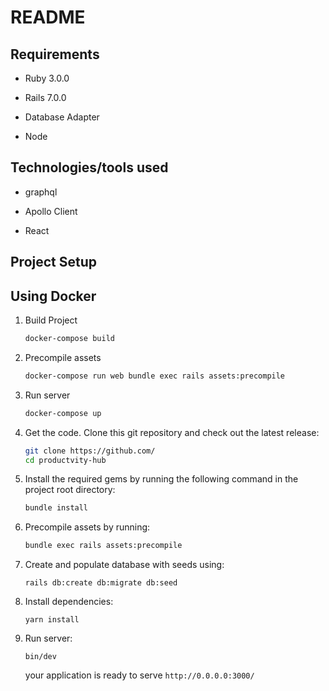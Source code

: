 # README

## Requirements

* Ruby 3.0.0

* Rails 7.0.0

* Database Adapter

* Node


## Technologies/tools used

* graphql

* Apollo Client

* React


## Project Setup

## Using Docker

1. Build Project

   ```bash
   docker-compose build
   ```

2. Precompile assets

    ```bash
    docker-compose run web bundle exec rails assets:precompile
    ```

3. Run server

   ```bash
   docker-compose up
   ```

1.  Get the code. Clone this git repository and check out the latest release:

    ```bash
    git clone https://github.com/
    cd productvity-hub
    ```

2.  Install the required gems by running the following command in the project root directory:

    ```bash
    bundle install
    ```

3.  Precompile assets by running:
    ```bash
    bundle exec rails assets:precompile
    ```

5.  Create and populate database with seeds using:
    ```
    rails db:create db:migrate db:seed
    ```

6.  Install dependencies:
    ```
    yarn install
    ```

7.  Run server:
    ```
    bin/dev
    ```
    your application is ready to serve `http://0.0.0.0:3000/`
